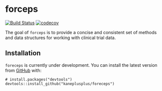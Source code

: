 
<!-- README.md is generated from README.Rmd. Please edit that file -->

# forceps

<!-- badges: start -->

[![Build
Status](https://travis-ci.org/kaneplusplus/forceps.svg?branch=master)](https://travis-ci.org/kaneplusplus/forceps)
[![codecov](https://codecov.io/gh/kaneplusplus/forceps/branch/master/graph/badge.svg)](https://codecov.io/gh/kaneplusplus/forceps)
<!-- badges: end -->

The goal of `forceps` is to provide a concise and consistent set of
methods and data structures for working with clinical trial data.

## Installation

`foreceps` is currently under development. You can install the latest
version from [GitHub](https://github.com/) with:

    # install.packages("devtools")
    devtools::install_github("kaneplusplus/foreceps")
